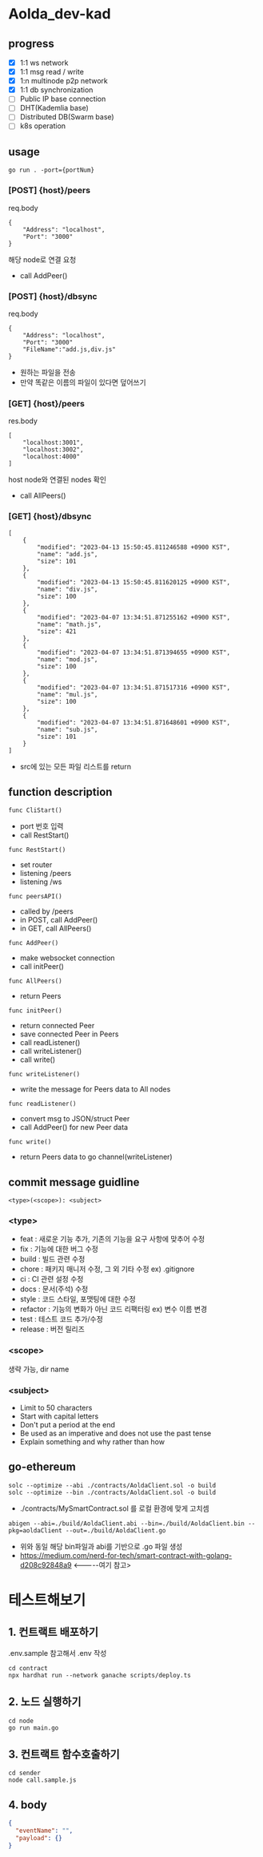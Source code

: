 # Aolda_dev-kad

## progress

- [X] 1:1 ws network
- [X] 1:1 msg read / write
- [X] 1:n multinode p2p network
- [X] 1:1 db synchronization
- [ ] Public IP base connection
- [ ] DHT(Kademlia base)
- [ ] Distributed DB(Swarm base)
- [ ] k8s operation

## usage

```
go run . -port={portNum}
```

### [POST] {host}/peers

req.body
```
{
    "Address": "localhost",
    "Port": "3000"
}
```

해당 node로 연결 요청
- call AddPeer()

### [POST] {host}/dbsync

req.body
```
{
    "Address": "localhost",
    "Port": "3000"
    "FileName":"add.js,div.js"
}
```

- 원하는 파일을 전송
- 만약 똑같은 이름의 파일이 있다면 덮어쓰기


### [GET] {host}/peers

res.body
```
[
    "localhost:3001",
    "localhost:3002",
    "localhost:4000"
]
```

host node와 연결된 nodes 확인
- call AllPeers()

### [GET] {host}/dbsync
```
[
    {
        "modified": "2023-04-13 15:50:45.811246588 +0900 KST",
        "name": "add.js",
        "size": 101
    },
    {
        "modified": "2023-04-13 15:50:45.811620125 +0900 KST",
        "name": "div.js",
        "size": 100
    },
    {
        "modified": "2023-04-07 13:34:51.871255162 +0900 KST",
        "name": "math.js",
        "size": 421
    },
    {
        "modified": "2023-04-07 13:34:51.871394655 +0900 KST",
        "name": "mod.js",
        "size": 100
    },
    {
        "modified": "2023-04-07 13:34:51.871517316 +0900 KST",
        "name": "mul.js",
        "size": 100
    },
    {
        "modified": "2023-04-07 13:34:51.871648601 +0900 KST",
        "name": "sub.js",
        "size": 101
    }
]
```
- src에 있는 모든 파일 리스트를 return


## function description

```
func CliStart()
```
- port 번호 입력
- call RestStart()

```
func RestStart()
```
- set router
- listening /peers
- listening /ws

```
func peersAPI()
```
- called by /peers
- in POST, call AddPeer()
- in GET, call AllPeers()

```
func AddPeer()
```
- make websocket connection
- call initPeer()

```
func AllPeers()
```
- return Peers

```
func initPeer()
```
- return connected Peer
- save connected Peer in Peers
- call readListener()
- call writeListener()
- call write()

```
func writeListener()
```
- write the message for Peers data to All nodes

```
func readListener()
```
- convert msg to JSON/struct Peer
- call AddPeer() for new Peer data

```
func write()
```
- return Peers data to go channel(writeListener)



## commit message guidline

```
<type>(<scope>): <subject>
```

### **\<type>**

- feat : 새로운 기능 추가, 기존의 기능을 요구 사항에 맞추어 수정
- fix : 기능에 대한 버그 수정
- build : 빌드 관련 수정
- chore : 패키지 매니저 수정, 그 외 기타 수정 ex) .gitignore
- ci : CI 관련 설정 수정
- docs : 문서(주석) 수정
- style : 코드 스타일, 포맷팅에 대한 수정
- refactor : 기능의 변화가 아닌 코드 리팩터링 ex) 변수 이름 변경
- test : 테스트 코드 추가/수정
- release : 버전 릴리즈

### **\<scope>**

생략 가능, dir name

### **\<subject>**

- Limit to 50 characters
- Start with capital letters
- Don't put a period at the end
- Be used as an imperative and does not use the past tense
- Explain something and why rather than how

## go-ethereum

```
solc --optimize --abi ./contracts/AoldaClient.sol -o build
solc --optimize --bin ./contracts/AoldaClient.sol -o build
```

- ./contracts/MySmartContract.sol 를 로컬 환경에 맞게 고치셈

```
abigen --abi=./build/AoldaClient.abi --bin=./build/AoldaClient.bin --pkg=aoldaClient --out=./build/AoldaClient.go
```

- 위와 동일 해당 bin파일과 abi를 기반으로 .go 파일 생성
- https://medium.com/nerd-for-tech/smart-contract-with-golang-d208c92848a9 <-----여기 참고>

# 테스트해보기

## 1. 컨트랙트 배포하기

.env.sample 참고해서 .env 작성

```
cd contract
npx hardhat run --network ganache scripts/deploy.ts
```

## 2. 노드 실행하기

```
cd node
go run main.go
```

## 3. 컨트랙트 함수호출하기

```
cd sender
node call.sample.js
```

## 4. body

```json
{
  "eventName": "",
  "payload": {}
}
```

